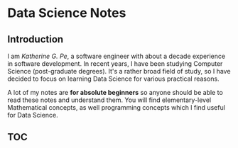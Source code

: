 # Data Science Notes

## Introduction

I am *Katherine G. Pe*, a software engineer with about a decade experience in software development. In recent years, I have been studying Computer Science (post-graduate degrees). It's a rather broad field of study, so I have decided to focus on learning Data Science for various practical reasons.

A lot of my notes are **for absolute beginners** so anyone should be able to read these notes and understand them. You will find elementary-level Mathematical concepts, as well programming concepts which I find useful for Data Science.


## TOC



